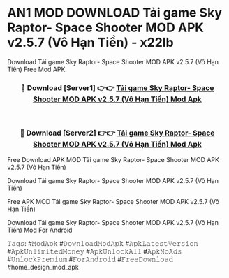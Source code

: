 # AN1 MOD DOWNLOAD Tải game Sky Raptor- Space Shooter MOD APK v2.5.7 (Vô Hạn Tiền) - x22lb
Download Tải game Sky Raptor- Space Shooter MOD APK v2.5.7 (Vô Hạn Tiền) Free Mod APK

<div align="center">
<h3>🔴 Download [Server1] 👉👉 <a href="https://apk-comot.site?title=Tải_game_Sky_Raptor-_Space_Shooter_MOD_APK_v2.5.7_(Vô_Hạn_Tiền)">Tải game Sky Raptor- Space Shooter MOD APK v2.5.7 (Vô Hạn Tiền) Mod Apk</a></h3><br>

<h3>🔴 Download [Server2] 👉👉 <a href="https://apk-comot.site?title=Tải_game_Sky_Raptor-_Space_Shooter_MOD_APK_v2.5.7_(Vô_Hạn_Tiền)">Tải game Sky Raptor- Space Shooter MOD APK v2.5.7 (Vô Hạn Tiền) Mod Apk</a></h3>
</div>


Free Download APK MOD Tải game Sky Raptor- Space Shooter MOD APK v2.5.7 (Vô Hạn Tiền)

Download Tải game Sky Raptor- Space Shooter MOD APK v2.5.7 (Vô Hạn Tiền) 

Free APK MOD Tải game Sky Raptor- Space Shooter MOD APK v2.5.7 (Vô Hạn Tiền) 

Download Tải game Sky Raptor- Space Shooter MOD APK v2.5.7 (Vô Hạn Tiền) Mod For Android

𝚃𝚊𝚐𝚜: #𝙼𝚘𝚍𝙰𝚙𝚔 #𝙳𝚘𝚠𝚗𝚕𝚘𝚊𝚍𝙼𝚘𝚍𝙰𝚙𝚔 #𝙰𝚙𝚔𝙻𝚊𝚝𝚎𝚜𝚝𝚅𝚎𝚛𝚜𝚒𝚘𝚗 #𝙰𝚙𝚔𝚄𝚗𝚕𝚒𝚖𝚒𝚝𝚎𝚍𝙼𝚘𝚗𝚎𝚢 #𝙰𝚙𝚔𝚄𝚗𝚕𝚘𝚌𝚔𝙰𝚕𝚕 #𝙰𝚙𝚔𝙽𝚘𝙰𝚍𝚜 #𝚄𝚗𝚕𝚘𝚌𝚔𝙿𝚛𝚎𝚖𝚒𝚞𝚖 #𝙵𝚘𝚛𝙰𝚗𝚍𝚛𝚘𝚒𝚍 #𝙵𝚛𝚎𝚎𝙳𝚘𝚠𝚗𝚕𝚘𝚊𝚍 #home_design_mod_apk